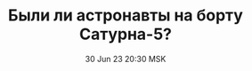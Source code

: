 ---
title: "Были ли астронавты на борту Сатурна-5?"
date: "30 Jun 23 20:30 MSK"
draft: false
speakers: ["andrey-shishkin"]
---
